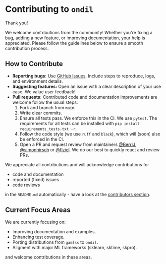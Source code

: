 # Contributing to `ondil`

Thank you!

We welcome contributions from the community! Whether you're fixing a bug, adding a new feature, or improving documentation, your help is appreciated. Please follow the guidelines below to ensure a smooth contribution process.

## How to Contribute

- **Reporting bugs:** Use [GitHub Issues](../../issues). Include steps to reproduce, logs, and environment details.
- **Suggesting features:** Open an issue with a clear description of your use case. We value user feedback!
- **Pull requests:** Contributed code and documentation improvements are welcome follow the usual steps:
  1. Fork and branch from `main`.
  2. Write clear commits.
  3. Ensure all tests pass. We enforce this in the CI. We use `pytest`. The requirements for all tests can be installed with `pip install requirements_tests.txt -r`.
  4. Follow the code style (we use `ruff` and `black`), which will (soon) also be enforced in the CI.
  5. Open a PR and request review from maintainers [@BerriJ](https://github.com/berrij/), [@simonhirsch](https://github.com/simon-hirsch/) or [@flziel](https://github.com/flziel/). We do our best to quickly react and review PRs.

We appreciate all contributions and will acknowledge contributions for

- code and documentation
- reported (fixed) issues
- code reviews

in the `README.md` automatically - have a look at the [contributors section](https://github.com/simon-hirsch/ondil/tree/main?tab=readme-ov-file#contributors).

## Current Focus Areas

We are currently focusing on:

- Improving documentation and examples.
- Enhancing test coverage.
- Porting distributions from `gamlss` to `ondil`.
- Aligment with major ML frameworks (sklearn, sktime, skpro).

and welcome contributions in these areas.
